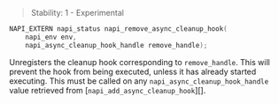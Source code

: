 <!-- YAML
added: v14.8.0
-->

> Stability: 1 - Experimental

```c
NAPI_EXTERN napi_status napi_remove_async_cleanup_hook(
    napi_env env,
    napi_async_cleanup_hook_handle remove_handle);
```

Unregisters the cleanup hook corresponding to `remove_handle`. This will prevent
the hook from being executed, unless it has already started executing.
This must be called on any `napi_async_cleanup_hook_handle` value retrieved
from [`napi_add_async_cleanup_hook`][].

